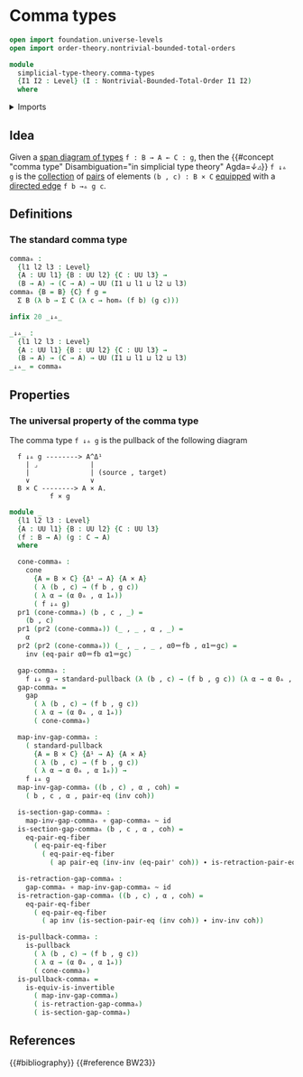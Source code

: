 # Comma types

```agda
open import foundation.universe-levels
open import order-theory.nontrivial-bounded-total-orders

module
  simplicial-type-theory.comma-types
  {I1 I2 : Level} (I : Nontrivial-Bounded-Total-Order I1 I2)
  where
```

<details><summary>Imports</summary>

```agda
open import foundation.action-on-identifications-functions
open import foundation.cartesian-product-types
open import foundation.cones-over-cospan-diagrams
open import foundation.dependent-pair-types
open import foundation.equality-cartesian-product-types
open import foundation.equality-dependent-pair-types
open import foundation.equivalences
open import foundation.function-types
open import foundation.homotopies
open import foundation.identity-types
open import foundation.pullbacks
open import foundation.standard-pullbacks
open import foundation.type-arithmetic-dependent-pair-types
open import foundation.universe-levels

open import simplicial-type-theory.arrows I
open import simplicial-type-theory.directed-edges I
open import simplicial-type-theory.directed-interval-type I
```

</details>

## Idea

Given a [span diagram of types](foundation.span-diagrams.md)
`f : B → A ← C : g`, then the
{{#concept "comma type" Disambiguation="in simplicial type theory" Agda=_↓▵_}}
`f ↓▵ g` is the [collection](foundation.dependent-pair-types.md) of
[pairs](foundation.cartesian-product-types.md) of elements `(b , c) : B × C`
[equipped](foundation.structure.md) with a
[directed edge](simplicial-type-theory.directed-edges.md) `f b →▵ g c`.

## Definitions

### The standard comma type

```agda
comma▵ :
  {l1 l2 l3 : Level}
  {A : UU l1} {B : UU l2} {C : UU l3} →
  (B → A) → (C → A) → UU (I1 ⊔ l1 ⊔ l2 ⊔ l3)
comma▵ {B = B} {C} f g =
  Σ B (λ b → Σ C (λ c → hom▵ (f b) (g c)))

infix 20 _↓▵_

_↓▵_ :
  {l1 l2 l3 : Level}
  {A : UU l1} {B : UU l2} {C : UU l3} →
  (B → A) → (C → A) → UU (I1 ⊔ l1 ⊔ l2 ⊔ l3)
_↓▵_ = comma▵
```

## Properties

### The universal property of the comma type

The comma type `f ↓▵ g` is the pullback of the following diagram

```text
  f ↓▵ g --------> A^Δ¹
    | ⌟             |
    |               | (source , target)
    ∨               ∨
  B × C --------> A × A.
          f × g
```

```agda
module _
  {l1 l2 l3 : Level}
  {A : UU l1} {B : UU l2} {C : UU l3}
  (f : B → A) (g : C → A)
  where

  cone-comma▵ :
    cone
      {A = B × C} {Δ¹ → A} {A × A}
      ( λ (b , c) → (f b , g c))
      ( λ α → (α 0▵ , α 1▵))
      ( f ↓▵ g)
  pr1 (cone-comma▵) (b , c , _) =
    (b , c)
  pr1 (pr2 (cone-comma▵)) (_ , _ , α , _) =
    α
  pr2 (pr2 (cone-comma▵)) (_ , _ , _ , α0＝fb , α1＝gc) =
    inv (eq-pair α0＝fb α1＝gc)

  gap-comma▵ :
    f ↓▵ g → standard-pullback (λ (b , c) → (f b , g c)) (λ α → α 0▵ , α 1▵)
  gap-comma▵ =
    gap
      ( λ (b , c) → (f b , g c))
      ( λ α → (α 0▵ , α 1▵))
      ( cone-comma▵)

  map-inv-gap-comma▵ :
    ( standard-pullback
      {A = B × C} {Δ¹ → A} {A × A}
      ( λ (b , c) → (f b , g c))
      ( λ α → α 0▵ , α 1▵)) →
    f ↓▵ g
  map-inv-gap-comma▵ ((b , c) , α , coh) =
    ( b , c , α , pair-eq (inv coh))

  is-section-gap-comma▵ :
    map-inv-gap-comma▵ ∘ gap-comma▵ ~ id
  is-section-gap-comma▵ (b , c , α , coh) =
    eq-pair-eq-fiber
      ( eq-pair-eq-fiber
        ( eq-pair-eq-fiber
          ( ap pair-eq (inv-inv (eq-pair' coh)) ∙ is-retraction-pair-eq coh)))

  is-retraction-gap-comma▵ :
    gap-comma▵ ∘ map-inv-gap-comma▵ ~ id
  is-retraction-gap-comma▵ ((b , c) , α , coh) =
    eq-pair-eq-fiber
      ( eq-pair-eq-fiber
        ( ap inv (is-section-pair-eq (inv coh)) ∙ inv-inv coh))

  is-pullback-comma▵ :
    is-pullback
      ( λ (b , c) → (f b , g c))
      ( λ α → (α 0▵ , α 1▵))
      ( cone-comma▵)
  is-pullback-comma▵ =
    is-equiv-is-invertible
      ( map-inv-gap-comma▵)
      ( is-retraction-gap-comma▵)
      ( is-section-gap-comma▵)
```

## References

{{#bibliography}} {{#reference BW23}}
